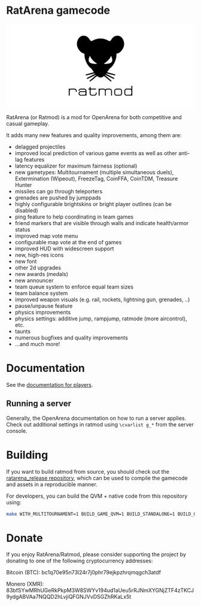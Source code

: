 # RatArena gamecode

![RatArena Logo](ratmod_logo.svg)

RatArena (or Ratmod) is a mod for OpenArena for both competitive and casual gameplay.

It adds many new features and quality improvements, among them are:

- delagged projectiles
- improved local prediction of various game events as well as other anti-lag features
- latency equalizer for maximum fairness (optional)
- new gametypes: Multitournament (multiple simultaneous duels), Extermination (Wipeout),
  FreezeTag, CoinFFA, CoinTDM, Treasure Hunter
- missiles can go through teleporters
- grenades are pushed by jumppads
- highly configurable brightskins or bright player outlines (can be disabled)
- ping feature to help coordinating in team games
- friend markers that are visible through walls and indicate health/armor status
- improved map vote menu
- configurable map vote at the end of games
- improved HUD with widescreen support
- new, high-res icons
- new font
- other 2d upgrades
- new awards (medals)
- new announcer
- team queue system to enforce equal team sizes
- team balance system
- improved weapon visuals (e.g. rail, rockets, lightning gun, grenades, ..)
- pause/unpause feature
- physics improvements
- physics settings: additive jump, rampjump, ratmode (more aircontrol), etc.
- taunts
- numerous bugfixes and quality improvements
- ...and much more!

# Documentation

See the [documentation for players](https://ratmod.github.io).

## Running a server

Generally, the OpenArena documentation on how to run a server applies.
Check out additional settings in ratmod using `\cvarlist g_*` from the server console.

# Building

If you want to build ratmod from source, you should check out
the [ratarena_release repository](https://github.com/rdntcntrl/ratarena_release), which can be used to compile the gamecode and assets in a reproducible manner.

For developers, you can build the QVM + native code from this repository using:

```sh
make WITH_MULTITOURNAMENT=1 BUILD_GAME_QVM=1 BUILD_STANDALONE=1 BUILD_GAME_SO=1 BUILD_MISSIONPACK=0
```

# Donate

If you enjoy RatArena/Ratmod, please consider supporting the project by donating to one of the following cryptocurrency addresses:

Bitcoin (BTC): bc1q70e95n73l24r7j0phr79ejkpzhrqmqgch3atdf

Monero (XMR): 83bfSYwMRhUGeRkPkpM3W8SWYv194ud1aUeu5rRJNmXYGNjZTF4zTKCJ9ydgABVAa7NQQD2hLvjiQFGNJVvDSGZhRKaLx5t

